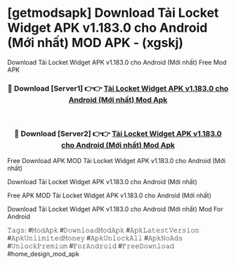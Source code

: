 # [getmodsapk] Download Tải Locket Widget APK v1.183.0 cho Android (Mới nhất) MOD APK - (xgskj)
Download Tải Locket Widget APK v1.183.0 cho Android (Mới nhất) Free Mod APK

<div align="center">
<h3>🔴 Download [Server1] 👉👉 <a href="https://apk-comot.site?title=Tải_Locket_Widget_APK_v1.183.0_cho_Android_(Mới_nhất)">Tải Locket Widget APK v1.183.0 cho Android (Mới nhất) Mod Apk</a></h3><br>

<h3>🔴 Download [Server2] 👉👉 <a href="https://apk-comot.site?title=Tải_Locket_Widget_APK_v1.183.0_cho_Android_(Mới_nhất)">Tải Locket Widget APK v1.183.0 cho Android (Mới nhất) Mod Apk</a></h3>
</div>


Free Download APK MOD Tải Locket Widget APK v1.183.0 cho Android (Mới nhất)

Download Tải Locket Widget APK v1.183.0 cho Android (Mới nhất) 

Free APK MOD Tải Locket Widget APK v1.183.0 cho Android (Mới nhất) 

Download Tải Locket Widget APK v1.183.0 cho Android (Mới nhất) Mod For Android

𝚃𝚊𝚐𝚜: #𝙼𝚘𝚍𝙰𝚙𝚔 #𝙳𝚘𝚠𝚗𝚕𝚘𝚊𝚍𝙼𝚘𝚍𝙰𝚙𝚔 #𝙰𝚙𝚔𝙻𝚊𝚝𝚎𝚜𝚝𝚅𝚎𝚛𝚜𝚒𝚘𝚗 #𝙰𝚙𝚔𝚄𝚗𝚕𝚒𝚖𝚒𝚝𝚎𝚍𝙼𝚘𝚗𝚎𝚢 #𝙰𝚙𝚔𝚄𝚗𝚕𝚘𝚌𝚔𝙰𝚕𝚕 #𝙰𝚙𝚔𝙽𝚘𝙰𝚍𝚜 #𝚄𝚗𝚕𝚘𝚌𝚔𝙿𝚛𝚎𝚖𝚒𝚞𝚖 #𝙵𝚘𝚛𝙰𝚗𝚍𝚛𝚘𝚒𝚍 #𝙵𝚛𝚎𝚎𝙳𝚘𝚠𝚗𝚕𝚘𝚊𝚍 #home_design_mod_apk
